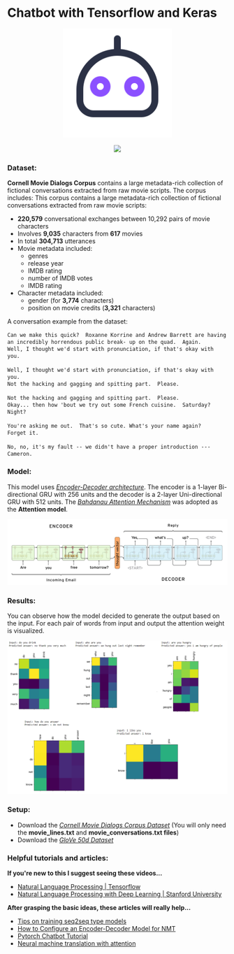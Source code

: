 # Chatbot with Tensorflow and Keras

<p align="center">
  <img width="250" src="pictures/bot.png">
</p>
<p align="center">
  <a href="https://github.com/riju-stone/chatbot/LICENSE.md"><img src="https://img.shields.io/badge/license-MIT-blue.svg?label=License&style=flat" /></a>
</p>
 
### Dataset:  

**Cornell Movie Dialogs Corpus** contains a large metadata-rich collection of fictional conversations extracted from raw movie scripts.
The corpus includes:
This corpus contains a large metadata-rich collection of fictional conversations extracted from raw movie scripts:

- **220,579** conversational exchanges between 10,292 pairs of movie characters
- Involves **9,035** characters from **617** movies
- In total **304,713** utterances
- Movie metadata included:
    - genres
    - release year
    - IMDB rating
    - number of IMDB votes
    - IMDB rating
- Character metadata included:
    - gender (for **3,774** characters)
    - position on movie credits (**3,321** characters)

A conversation example from the dataset:

```
Can we make this quick?  Roxanne Korrine and Andrew Barrett are having an incredibly horrendous public break- up on the quad.  Again.
Well, I thought we'd start with pronunciation, if that's okay with you.

Well, I thought we'd start with pronunciation, if that's okay with you.
Not the hacking and gagging and spitting part.  Please.

Not the hacking and gagging and spitting part.  Please.
Okay... then how 'bout we try out some French cuisine.  Saturday?  Night?

You're asking me out.  That's so cute. What's your name again?
Forget it.

No, no, it's my fault -- we didn't have a proper introduction ---
Cameron.
```

### Model:

This model uses [*Encoder-Decoder architecture*](https://machinelearningmastery.com/encoder-decoder-recurrent-neural-network-models-neural-machine-translation/). The encoder is a 1-layer Bi-directional GRU with 256 units and the decoder is a 2-layer Uni-directional GRU with 512 units. The [*Bahdanau Attention Mechanism*](https://medium.com/analytics-vidhya/neural-machine-translation-using-bahdanau-attention-mechanism-d496c9be30c3) was adopted as the **Attention model**.

![](pictures/encoder_decoder.png)

### Results:

You can observe how the model decided to generate the output based on the input. For each pair of words from input and output the attention weight is visualized.

![](pictures/attention_output.png)

### Setup:

* Download the [*Cornell Movie Dialogs Corpus Dataset*](https://www.cs.cornell.edu/~cristian/Cornell_Movie-Dialogs_Corpus.html) (You will only need the **movie_lines.txt** and **movie_conversations.txt files**)
* Download the [*GloVe 50d Dataset*](https://www.kaggle.com/watts2/glove6b50dtxt)

### Helpful tutorials and articles:

**If you're new to this I suggest seeing these videos...**
* [Natural Language Processing | Tensorflow](https://www.youtube.com/watch?v=fNxaJsNG3-s&list=PLQY2H8rRoyvzDbLUZkbudP-MFQZwNmU4S)
* [Natural Language Processing with Deep Learning | Stanford University](https://www.youtube.com/playlist?list=PL3FW7Lu3i5Jsnh1rnUwq_TcylNr7EkRe6)

**After grasping the basic ideas, these articles will really help...**
* [Tips on training seq2seq type models](https://homes.cs.washington.edu/~msap/notes/seq2seq-tricks.html)
* [How to Configure an Encoder-Decoder Model for NMT](https://machinelearningmastery.com/configure-encoder-decoder-model-neural-machine-translation/)
* [Pytorch Chatbot Tutorial](https://pytorch.org/tutorials/beginner/chatbot_tutorial.html)
* [Neural machine translation with attention](https://www.tensorflow.org/tutorials/text/nmt_with_attention)
